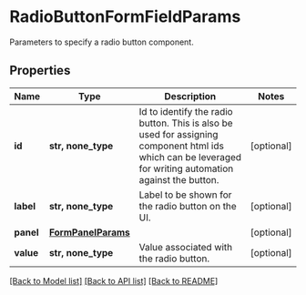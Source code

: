 # RadioButtonFormFieldParams

Parameters to specify a radio button component.

## Properties
Name | Type | Description | Notes
------------ | ------------- | ------------- | -------------
**id** | **str, none_type** | Id to identify the radio button. This is also be used for assigning component html ids which can be leveraged for writing automation against the button. | [optional] 
**label** | **str, none_type** | Label to be shown for the radio button on the UI. | [optional] 
**panel** | [**FormPanelParams**](FormPanelParams.md) |  | [optional] 
**value** | **str, none_type** | Value associated with the radio button. | [optional] 

[[Back to Model list]](../README.md#documentation-for-models) [[Back to API list]](../README.md#documentation-for-api-endpoints) [[Back to README]](../README.md)


